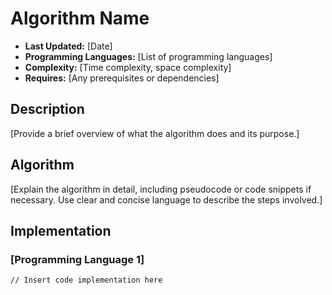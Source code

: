 # Algorithm Name

- **Last Updated:** [Date]
- **Programming Languages:** [List of programming languages]
- **Complexity:** [Time complexity, space complexity]
- **Requires:** [Any prerequisites or dependencies]

## Description

[Provide a brief overview of what the algorithm does and its purpose.]

## Algorithm

[Explain the algorithm in detail, including pseudocode or code snippets if necessary. Use clear and concise language to describe the steps involved.]

## Implementation

### [Programming Language 1]

```[Language-specific code block]
// Insert code implementation here
